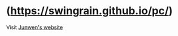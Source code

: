 # (https://swingrain.github.io/pc/)

Visit <a href="(https://swingrain.github.io/pc/)">Junwen's website</a>

